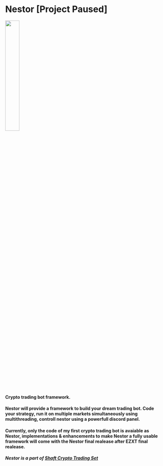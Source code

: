 # Nestor [Project Paused]

<img heigh=auto width=30% src="https://github.com/Shaft-3796/Shaft-Crypto-Suit/blob/main/src/Nestor.png">

#### Crypto trading bot framework.

#### Nestor will provide a framework to build your dream trading bot. Code your strategy, run it on multiple markets simultaneously using multithreading, controll nestor using a powerfull discord panel.

#### Currently, only the code of my first crypto trading bot is avaiable as Nestor, implementations & enhancements to make Nestor a fully usable framework will come with the Nestor final realease after EZXT final realease.

##### Nestor is a part of [Shaft Crypto Trading Set](https://github.com/Shaft-3796/Shaft-Crypto-Trading-Set)
